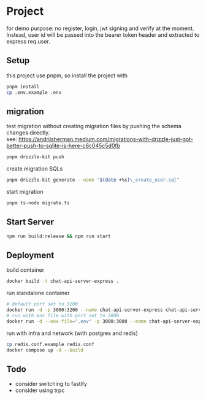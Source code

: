 # Project

for demo purpose: no register, login, jwt signing and verify at the moment.  
Instead, user id will be passed into the bearer token header and extracted to express req.user.

## Setup

this project use pnpm, so install the project with

```bash
pnpm install
cp .env.example .env
```

## migration

test migration without creating migration files by pushing the schema changes directly.  
see: <https://andriisherman.medium.com/migrations-with-drizzle-just-got-better-push-to-sqlite-is-here-c6c045c5d0fb>

```bash
pnpm drizzle-kit push
```

create migration SQLs

```bash
pnpm drizzle-kit generate --name "$(date +%s)\_create_user.sql"
```

start migration

```bash
pnpm ts-node migrate.ts
```

## Start Server

```bash
npm run build:release && npm run start
```

## Deployment

build container

```bash
docker build -t chat-api-server-express .
```

run standalone container

```bash
# default port set to 3200
docker run -d -p 3000:3200 --name chat-api-server-express chat-api-server-express
# run with env file with port set to 3000
docker run -d --env-file=".env" -p 3000:3000 --name chat-api-server-express chat-api-server-express
```

run with infra and network (with postgres and redis)

```bash
cp redis.conf.example redis.conf
docker compose up -d --build
```

## Todo

- consider switching to fastify
- consider using trpc
